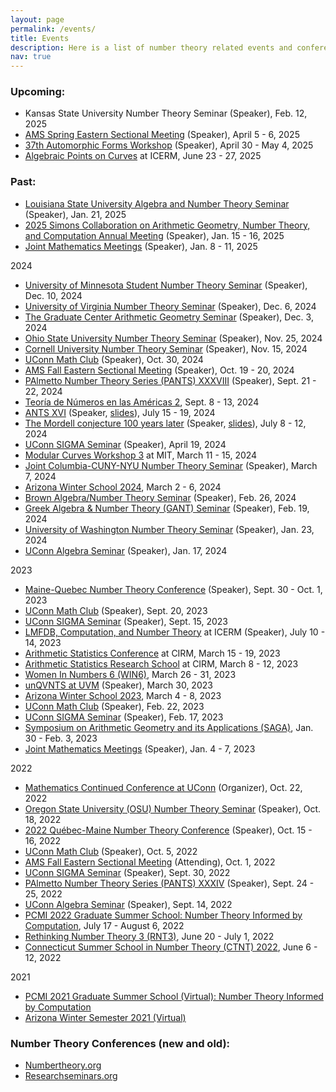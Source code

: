 ```yaml
---
layout: page
permalink: /events/
title: Events
description: Here is a list of number theory related events and conferences that I will attend/have attended. 
nav: true
---
```


<!-- For now, this page is assumed to be a static description of your courses. You can convert it to a collection similar to `_projects/` so that you can have a dedicated page for each course. -->

<!-- * [Binghamton University Graduate Combinatorics, Algebra, and Topology Conference (BUGCAT) 2022](http://seminars.math.binghamton.edu/BUGCAT/index.html) (Speaker), Nov. 5 - 6, 2022 -->

<!-- (<a href="/assets/pdf/AbDivFld.pdf" target="_blank">talk</a>) -->

### Upcoming:
* Kansas State University Number Theory Seminar (Speaker), Feb. 12, 2025
* [AMS Spring Eastern Sectional Meeting](https://www.ams.org/meetings/sectional/2320_special.html) (Speaker), April 5 - 6, 2025
* [37th Automorphic Forms Workshop](http://automorphicformsworkshop.org/index.html) (Speaker), April 30 - May 4, 2025
* [Algebraic Points on Curves](https://icerm.brown.edu/program/topical_workshop/tw-25-apc#section-2) at ICERM, June 23 - 27, 2025

<!-- * [Inaugural Graduate Research Forum at UConn](https://math.uconn.edu/mathematical-sciences-research-collaboratory/graduate-research-forum-2025/) (Speaker), Jan. 25, 2025 -->

### Past:
* [Louisiana State University Algebra and Number Theory Seminar](https://www.math.lsu.edu/calendar?selecttime=all&selectevent=Algebra+and+Number+Theory+Seminar) (Speaker), Jan. 21, 2025
* [2025 Simons Collaboration on Arithmetic Geometry, Number Theory, and Computation Annual Meeting](https://www.simonsfoundation.org/event/simons-collaboration-on-arithmetic-geometry-number-theory-and-computation-annual-meeting-2025/) (Speaker), Jan. 15 - 16, 2025
* [Joint Mathematics Meetings](https://jointmathematicsmeetings.org/jmm) (Speaker), Jan. 8 - 11, 2025

2024
* [University of Minnesota Student Number Theory Seminar](https://sites.google.com/view/marcellamanivel/home/number-theory-seminar) (Speaker), Dec. 10, 2024
* [University of Virginia Number Theory Seminar](https://math.virginia.edu/seminars/ntsem/2024-25/) (Speaker), Dec. 6, 2024
* [The Graduate Center Arithmetic Geometry Seminar](https://sites.google.com/view/gc-arithmetic-geometry/home) (Speaker), Dec. 3, 2024
* [Ohio State University Number Theory Seminar](https://math.osu.edu/events/number-theory-seminar-asimina-hamakiotes) (Speaker), Nov. 25, 2024
* [Cornell University Number Theory Seminar](https://pi.math.cornell.edu/m/node/11547) (Speaker), Nov. 15, 2024 
* [UConn Math Club](https://events.uconn.edu/math-club/event/196980-math-club-how-many-ways-can-you-sum-1-2-cdots-n-by-as) (Speaker), Oct. 30, 2024
* [AMS Fall Eastern Sectional Meeting](https://www.ams.org/meetings/sectional/2317_special.html) (Speaker), Oct. 19 - 20, 2024
* [PAlmetto Number Theory Series (PANTS) XXXVIII](https://sites.google.com/wfu.edu/pants-2024/home) (Speaker), Sept. 21 - 22, 2024
* [Teoría de Números en las Américas 2](https://matmor.unam.mx/birs-cmo/index.html), Sept. 8 - 13, 2024
* [ANTS XVI](https://antsmath.org/ANTSXVI/) (Speaker, [slides](https://antsmath.org/ANTSXVI/lightning/Hamakiotes.pdf)), July 15 - 19, 2024
* [The Mordell conjecture 100 years later](https://mordell.org/) (Speaker, [slides](https://mordell.org/lightning/Hamakiotes.pdf)), July 8 - 12, 2024
* [UConn SIGMA Seminar](https://events.uconn.edu/s.i.g.m.a.-seminar/event/62850-sigma-seminar-abelian-galois-extensions-and-division-p) (Speaker), April 19, 2024
* [Modular Curves Workshop 3](https://math.mit.edu/~edgarc/MCW3.html) at MIT, March 11 - 15, 2024
* [Joint Columbia-CUNY-NYU Number Theory Seminar](http://www.math.columbia.edu/~goldfeld/ScheduleJointNTS42.html) (Speaker), March 7, 2024
* [Arizona Winter School 2024](https://swc-math.github.io/aws/2024/index.html), March 2 - 6, 2024
* [Brown Algebra/Number Theory Seminar](https://www.brown.edu/academics/math/math-department-seminars-and-events) (Speaker), Feb. 26, 2024
* [Greek Algebra & Number Theory (GANT) Seminar](https://sites.google.com/view/gantseminar/home?authuser=0) (Speaker), Feb. 19, 2024
* [University of Washington Number Theory Seminar](https://math.washington.edu/events/2024-01-23/elliptic-curves-complex-multiplication-and-abelian-division-fields) (Speaker), Jan. 23, 2024 
* [UConn Algebra Seminar](https://events.uconn.edu/mathematics-department/event/59852-elliptic-curves-with-complex-multiplication-and) (Speaker), Jan. 17, 2024

2023
* [Maine-Quebec Number Theory Conference](https://mainequebecnt.github.io/#Programme) (Speaker), Sept. 30 - Oct. 1, 2023
* [UConn Math Club](https://events.uconn.edu/math-club/event/48380-infinitude-of-the-primes) (Speaker), Sept. 20, 2023
* [UConn SIGMA Seminar](https://events.uconn.edu/s.i.g.m.a.-seminar/event/52069-sigma-seminar-frequently-asked-questions-on-quant-inte) (Speaker), Sept. 15, 2023
* [LMFDB, Computation, and Number Theory](https://icerm.brown.edu/events/sc-23-lucant/) at ICERM (Speaker), July 10 - 14, 2023
* [Arithmetic Statistics Conference](https://conferences.cirm-math.fr/2675.html) at CIRM, March 15 - 19, 2023
* [Arithmetic Statistics Research School](https://conferences.cirm-math.fr/2679.html) at CIRM, March 8 - 12, 2023
* [Women In Numbers 6 (WIN6)](https://www.birs.ca/events/2023/5-day-workshops/23w5175), March 26 - 31, 2023 
* [unQVNTS at UVM](https://www.uvm.edu/~unqvnts/#0305) (Speaker), March 30, 2023
* [Arizona Winter School 2023](https://swc-math.github.io/), March 4 - 8, 2023
* [UConn Math Club](https://events.uconn.edu/math-club/event/44080-math-clubsums-of-powers-by-lhospitals-ruleasimina) (Speaker), Feb. 22, 2023
* [UConn SIGMA Seminar](https://events.uconn.edu/s.i.g.m.a.-seminar/event/43815-sigma-seminarcomputationally-hard-problems-and) (Speaker), Feb. 17, 2023
* [Symposium on Arithmetic Geometry and its Applications (SAGA)](https://conferences.cirm-math.fr/2801.html), Jan. 30 - Feb. 3, 2023
* [Joint Mathematics Meetings](https://www.jointmathematicsmeetings.org//jmm) (Speaker), Jan. 4 - 7, 2023
  
2022
* [Mathematics Continued Conference at UConn](https://mcc.math.uconn.edu/) (Organizer), Oct. 22, 2022
* [Oregon State University (OSU) Number Theory Seminar](https://math.oregonstate.edu/numbertheory_seminar#:~:text=The%20Number%20Theory%20Seminar%20is,%2C%20representation%20theory%2C%20and%20more.) (Speaker), Oct. 18, 2022
* [2022 Québec-Maine Number Theory Conference](https://archimede.mat.ulaval.ca/QUEBEC-MAINE/22/qm22.html) (Speaker), Oct. 15 - 16, 2022
* [UConn Math Club](https://events.uconn.edu/math-club/event/35959-math-clubcomputationally-hard-problems-and-their) (Speaker), Oct. 5, 2022
* [AMS Fall Eastern Sectional Meeting](http://www.ams.org/meetings/sectional/2301_program.html) (Attending), Oct. 1, 2022
* [UConn SIGMA Seminar](https://events.uconn.edu/s.i.g.m.a.-seminar/event/35607-sigma-seminarcomputing-the-proportion-of-sneaky) (Speaker), Sept. 30, 2022
* [PAlmetto Number Theory Series (PANTS) XXXIV](https://webpages.charlotte.edu/aroy15/PANTS34/?fbclid=IwAR1LVh0wql_GhT_eP2o9ReMlVeU8zejGInVvAVG8mRLU6kwjt-R6SzIGqCs#) (Speaker), Sept. 24 - 25, 2022
* [UConn Algebra Seminar](https://math.uconn.edu/algebra-seminar/) (Speaker), Sept. 14, 2022
* [PCMI 2022 Graduate Summer School: Number Theory Informed by Computation](https://www.ias.edu/pcmi/pcmi-2022-graduate-summer-school), July 17 - August 6, 2022
* [Rethinking Number Theory 3 (RNT3)](https://sites.google.com/view/rethinkingnumbertheory/home), June 20 - July 1, 2022
* [Connecticut Summer School in Number Theory (CTNT) 2022](https://ctnt-summer.math.uconn.edu/), June 6 - 12, 2022
  
2021
* [PCMI 2021 Graduate Summer School (Virtual): Number Theory Informed by Computation](https://www.ias.edu/pcmi/programs/pcmi-2021-graduate-summer-school)
* [Arizona Winter Semester 2021 (Virtual)](https://www.math.arizona.edu/~swc/aws/2021/index.html)

### Number Theory Conferences (new and old):
* [Numbertheory.org](http://www.numbertheory.org/ntw/N3.html)
* [Researchseminars.org](https://researchseminars.org)
